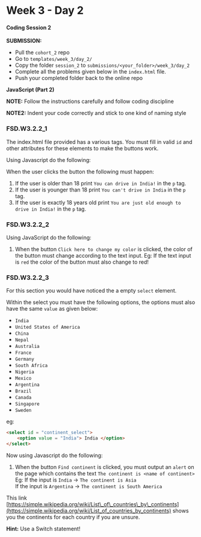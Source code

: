 # Week 3 - Day 2

#### Coding Session 2

**SUBMISSION:**

- Pull the `cohort_2` repo
- Go to `templates/week_3/day_2/` 
- Copy  the folder `session_2`  to `submissions/<your_folder>/week_3/day_2`
- Complete all the problems given below in the `index.html` file.
- Push your completed folder back to the online repo

**JavaScript (Part 2)**

**NOTE:** Follow the instructions carefully and follow coding discipline

**NOTE2:** Indent your code correctly and stick to one kind of naming style

### FSD.W3.2.2_1

The index.html file provided has a various tags. You must fill in valid `id` and other attributes for these elements to make the buttons work. 

Using Javascript do the following:

When the user clicks the button the following must happen:  
1. If the user is older than 18 print `You can drive in India!` in the `p` tag.  
2. If the user is younger than 18 print `You can't drive in India` in the `p` tag.  
3. If the user is exactly 18 years old print `You are just old enough to drive in India!` in the `p` tag.

### FSD.W3.2.2_2

Using JavaScript do the following:

1. When the button `Click here to change my color` is clicked, the color of the button must change according to the text input. Eg: If the text input is `red` the color of the button must also change to red!

### FSD.W3.2.2_3

For this section you would have noticed the a empty 
`select` element.

Within the select you must have the following options, the options must also have the same `value` as given below:  

- `India`
- `United States of America`
- `China`
- `Nepal`
- `Australia`
- `France`
- `Germany`
- `South Africa`
- `Nigeria`
- `Mexico`
- `Argentina`
- `Brazil`
- `Canada`
- `Singapore`
- `Sweden`  

eg: 

```html
<select id = "continent_select">
	<option value = "India"> India </option>	
</select>
```

Now using Javascript do the following:

1. When the button `Find continent` is clicked, you must output an `alert` on the page which contains the text `The continent is <name of continent>`  
Eg: If the input is `India` -> `The continent is Asia`  
    If the input is `Argentina` -> `The continent is South America`  

This link [https://simple.wikipedia.org/wiki/List\_of\_countries\_by\_continents](https://simple.wikipedia.org/wiki/List_of_countries_by_continents) shows you the continents for each country if you are unsure. 

**Hint:** Use a Switch statement!
